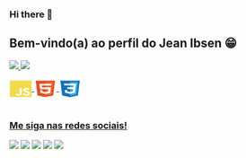 ### Hi there 👋



## Bem-vindo(a) ao perfil do Jean Ibsen  😁

 <div>
   <a href="
https://github.com/Jean-star-creator
">
   <img height="180em" src="
https://github-readme-stats.vercel.app/api?username=Jean-star-creator&show_icons=true&theme=tokyonight&include_all_commits=true&count_private=true
"/>
   <img height="180em" src="
https://github-readme-stats.vercel.app/api/top-langs/?username=Jean-star-creator&layout=compact&langs_count=6&theme=tokyonight
"/>
</div>
    
<div style="display: inline_block"><br>
  <img align="center" alt="Js" height="30" width="40" src="
https://raw.githubusercontent.com/devicons/devicon/master/icons/javascript/javascript-plain.svg
">
  <img align="center" alt="HTML" height="30" width="40" src="
https://raw.githubusercontent.com/devicons/devicon/master/icons/html5/html5-original.svg
">
  <img align="center" alt="CSS" height="30" width="40" src="
https://raw.githubusercontent.com/devicons/devicon/master/icons/css3/css3-original.svg
">
</div>
 
<br>
 
### Me siga nas redes sociais!
 
<div> 
  <a href="" target="_blank"><img src="
https://img.shields.io/badge/YouTube-FF0000?style=for-the-badge&logo=youtube&logoColor=white
" target="_blank"></a>
  <a href="
https://www.instagram.com/ibsenjean
" target="_blank"><img src="
https://img.shields.io/badge/-Instagram-%23E4405F?style=for-the-badge&logo=instagram&logoColor=white
" target="_blank"></a>
 <a href="
" target="_blank"><img src="
https://img.shields.io/badge/Discord-7289DA?style=for-the-badge&logo=discord&logoColor=white
" target="_blank"></a> 
  <a href = "
mailto:jeanibsen35@gmail.com
"><img src="
https://img.shields.io/badge/-Gmail-%23333?style=for-the-badge&logo=gmail&logoColor=white
" target="_blank"></a>
  <a href="" target="_blank"><img src="
https://img.shields.io/badge/-LinkedIn-%230077B5?style=for-the-badge&logo=linkedin&logoColor=white
" target="_blank"></a>
</div> 
